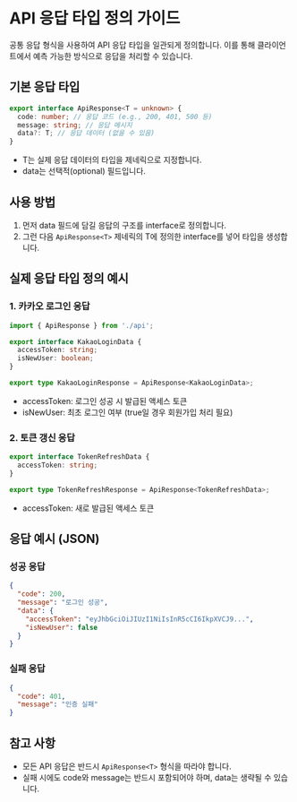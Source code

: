 # API 응답 타입 정의 가이드

공통 응답 형식을 사용하여 API 응답 타입을 일관되게 정의합니다. 이를 통해 클라이언트에서 예측 가능한 방식으로 응답을 처리할 수 있습니다.

## 기본 응답 타입

```ts
export interface ApiResponse<T = unknown> {
  code: number; // 응답 코드 (e.g., 200, 401, 500 등)
  message: string; // 응답 메시지
  data?: T; // 응답 데이터 (없을 수 있음)
}
```

- T는 실제 응답 데이터의 타입을 제네릭으로 지정합니다.
- data는 선택적(optional) 필드입니다.

## 사용 방법

1. 먼저 data 필드에 담길 응답의 구조를 interface로 정의합니다.
2. 그런 다음 `ApiResponse<T>` 제네릭의 T에 정의한 interface를 넣어 타입을 생성합니다.

## 실제 응답 타입 정의 예시

### 1. 카카오 로그인 응답

```ts
import { ApiResponse } from './api';

export interface KakaoLoginData {
  accessToken: string;
  isNewUser: boolean;
}

export type KakaoLoginResponse = ApiResponse<KakaoLoginData>;
```

- accessToken: 로그인 성공 시 발급된 액세스 토큰
- isNewUser: 최초 로그인 여부 (true일 경우 회원가입 처리 필요)

### 2. 토큰 갱신 응답

```ts
export interface TokenRefreshData {
  accessToken: string;
}

export type TokenRefreshResponse = ApiResponse<TokenRefreshData>;
```

- accessToken: 새로 발급된 액세스 토큰

## 응답 예시 (JSON)

### 성공 응답

```json
{
  "code": 200,
  "message": "로그인 성공",
  "data": {
    "accessToken": "eyJhbGciOiJIUzI1NiIsInR5cCI6IkpXVCJ9...",
    "isNewUser": false
  }
}
```

### 실패 응답

```json
{
  "code": 401,
  "message": "인증 실패"
}
```

## 참고 사항

- 모든 API 응답은 반드시 `ApiResponse<T>` 형식을 따라야 합니다.
- 실패 시에도 code와 message는 반드시 포함되어야 하며, data는 생략될 수 있습니다.
